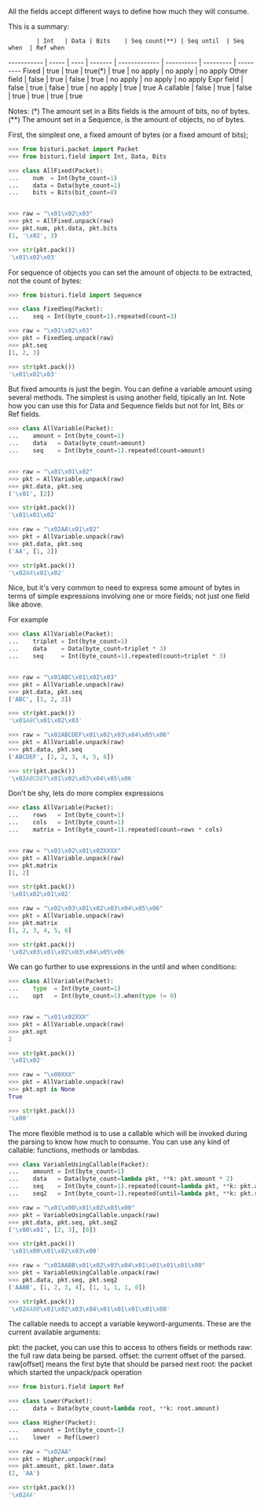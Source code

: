 All the fields accept different ways to define how much they will consume.

This is a summary:

            | Int   | Data | Bits    | Seq count(**) | Seq until  | Seq when  | Ref when
----------- | ----- | ---- | ------- | ------------- | ---------- | --------- | ---------
Fixed       | true  | true | true(*) | true          | no apply   | no apply  | no apply
Other field | false | true | false   | true          | no apply   | no apply  | no apply
Expr field  | false | true | false   | true          | no apply   | true      | true
A callable  | false | true | false   | true          | true       | true      | true


Notes: (\*) The amount set in a Bits fields is the amount of bits, no of bytes.
      (\*\*) The amount set in a Sequence, is the amount of objects, no of bytes.


First, the simplest one, a fixed amount of bytes (or a fixed amount of bits);

```python
>>> from bisturi.packet import Packet
>>> from bisturi.field import Int, Data, Bits

>>> class AllFixed(Packet):
...    num  = Int(byte_count=1)
...    data = Data(byte_count=1)
...    bits = Bits(bit_count=8)


>>> raw = "\x01\x02\x03"
>>> pkt = AllFixed.unpack(raw)
>>> pkt.num, pkt.data, pkt.bits
(1, '\x02', 3)

>>> str(pkt.pack())
'\x01\x02\x03'

```

For sequence of objects you can set the amount of objects to be extracted, not the count of bytes:

```python
>>> from bisturi.field import Sequence

>>> class FixedSeq(Packet):
...    seq = Int(byte_count=1).repeated(count=3)

>>> raw = "\x01\x02\x03"
>>> pkt = FixedSeq.unpack(raw)
>>> pkt.seq
[1, 2, 3]

>>> str(pkt.pack())
'\x01\x02\x03'

```

But fixed amounts is just the begin. You can define a variable amount using several
methods.
The simplest is using another field, tipically an Int.
Note how you can use this for Data and Sequence fields but not for Int, Bits or Ref fields.

```python
>>> class AllVariable(Packet):
...    amount = Int(byte_count=1)
...    data   = Data(byte_count=amount)
...    seq    = Int(byte_count=1).repeated(count=amount)


>>> raw = "\x01\x01\x02"
>>> pkt = AllVariable.unpack(raw)
>>> pkt.data, pkt.seq
('\x01', [2])

>>> str(pkt.pack())
'\x01\x01\x02'

>>> raw = "\x02AA\x01\x02"
>>> pkt = AllVariable.unpack(raw)
>>> pkt.data, pkt.seq
('AA', [1, 2])

>>> str(pkt.pack())
'\x02AA\x01\x02'

```

Nice, but it's very common to need to express some amount of bytes in terms of
simple expressions involving one or more fields; not just one field like above.

For example

```python
>>> class AllVariable(Packet):
...    triplet = Int(byte_count=1)
...    data    = Data(byte_count=triplet * 3)
...    seq     = Int(byte_count=1).repeated(count=triplet * 3)


>>> raw = "\x01ABC\x01\x02\x03"
>>> pkt = AllVariable.unpack(raw)
>>> pkt.data, pkt.seq
('ABC', [1, 2, 3])

>>> str(pkt.pack())
'\x01ABC\x01\x02\x03'

>>> raw = "\x02ABCDEF\x01\x02\x03\x04\x05\x06"
>>> pkt = AllVariable.unpack(raw)
>>> pkt.data, pkt.seq
('ABCDEF', [1, 2, 3, 4, 5, 6])

>>> str(pkt.pack())
'\x02ABCDEF\x01\x02\x03\x04\x05\x06'

```

Don't be shy, lets do more complex expressions

```python
>>> class AllVariable(Packet):
...    rows   = Int(byte_count=1)
...    cols   = Int(byte_count=1)
...    matrix = Int(byte_count=1).repeated(count=rows * cols)


>>> raw = "\x01\x02\x01\x02XXXX"
>>> pkt = AllVariable.unpack(raw)
>>> pkt.matrix
[1, 2]

>>> str(pkt.pack())
'\x01\x02\x01\x02'

>>> raw = "\x02\x03\x01\x02\x03\x04\x05\x06"
>>> pkt = AllVariable.unpack(raw)
>>> pkt.matrix
[1, 2, 3, 4, 5, 6]

>>> str(pkt.pack())
'\x02\x03\x01\x02\x03\x04\x05\x06'

```

We can go further to use expressions in the until and when conditions:

```python
>>> class AllVariable(Packet):
...    type  = Int(byte_count=1)
...    opt   = Int(byte_count=1).when(type != 0)


>>> raw = "\x01\x02XXX"
>>> pkt = AllVariable.unpack(raw)
>>> pkt.opt
2

>>> str(pkt.pack())
'\x01\x02'

>>> raw = "\x00XXX"
>>> pkt = AllVariable.unpack(raw)
>>> pkt.opt is None
True

>>> str(pkt.pack())
'\x00'

```

The more flexible method is to use a callable which will be invoked during the
parsing to know how much to consume.
You can use any kind of callable: functions, methods or lambdas.

```python
>>> class VariableUsingCallable(Packet):
...    amount = Int(byte_count=1)
...    data   = Data(byte_count=lambda pkt, **k: pkt.amount * 2)
...    seq    = Int(byte_count=1).repeated(count=lambda pkt, **k: pkt.amount * 2)
...    seq2   = Int(byte_count=1).repeated(until=lambda pkt, **k: pkt.seq2[-1]==0)

>>> raw = "\x01\x00\x01\x02\x03\x00"
>>> pkt = VariableUsingCallable.unpack(raw)
>>> pkt.data, pkt.seq, pkt.seq2
('\x00\x01', [2, 3], [0])

>>> str(pkt.pack())
'\x01\x00\x01\x02\x03\x00'

>>> raw = "\x02AABB\x01\x02\x03\x04\x01\x01\x01\x01\x00"
>>> pkt = VariableUsingCallable.unpack(raw)
>>> pkt.data, pkt.seq, pkt.seq2
('AABB', [1, 2, 3, 4], [1, 1, 1, 1, 0])

>>> str(pkt.pack())
'\x02AABB\x01\x02\x03\x04\x01\x01\x01\x01\x00'

```

The callable needs to accept a variable keyword-arguments. These are the current
available arguments:
   
   pkt:     the packet, you can use this to access to others fields or methods
   raw:     the full raw data being be parsed.
   offset:  the current offset of the parsed. raw[offset] means the first byte that should be parsed next
   root:    the packet which started the unpack/pack operation

```python
>>> from bisturi.field import Ref

>>> class Lower(Packet):
...    data = Data(byte_count=lambda root, **k: root.amount)

>>> class Higher(Packet):
...    amount = Int(byte_count=1)
...    lower  = Ref(Lower)

>>> raw = "\x02AA"
>>> pkt = Higher.unpack(raw)
>>> pkt.amount, pkt.lower.data
(2, 'AA')

>>> str(pkt.pack())
'\x02AA'

```
